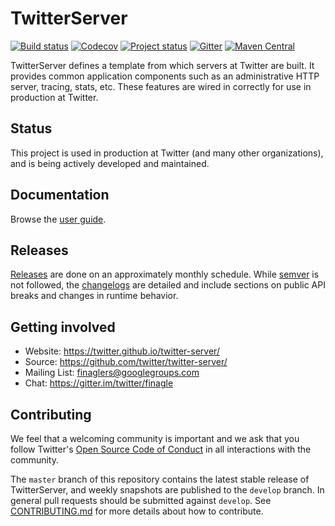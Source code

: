 # TwitterServer

[![Build status](https://travis-ci.org/twitter/twitter-server.svg?branch=master)](https://travis-ci.org/twitter/twitter-server)
[![Codecov](https://codecov.io/gh/twitter/twitter-server/branch/develop/graph/badge.svg)](https://codecov.io/gh/twitter/twitter-server)
[![Project status](https://img.shields.io/badge/status-active-brightgreen.svg)](#status)
[![Gitter](https://badges.gitter.im/twitter/finagle.svg)](https://gitter.im/twitter/finagle?utm_source=badge&utm_medium=badge&utm_campaign=pr-badge)
[![Maven Central](https://maven-badges.herokuapp.com/maven-central/com.twitter/twitter-server_2.12/badge.svg)](https://maven-badges.herokuapp.com/maven-central/com.twitter/twitter-server_2.12)

TwitterServer defines a template from which servers at Twitter are
built. It provides common application components such as an
administrative HTTP server, tracing, stats, etc. These features are
wired in correctly for use in production at Twitter.

## Status

This project is used in production at Twitter (and many other organizations),
and is being actively developed and maintained.

## Documentation

Browse the [user guide](https://twitter.github.io/twitter-server/).

## Releases

[Releases](https://maven-badges.herokuapp.com/maven-central/com.twitter/twitter-server_2.12)
are done on an approximately monthly schedule. While [semver](http://semver.org/)
is not followed, the [changelogs](CHANGES) are detailed and include sections on
public API breaks and changes in runtime behavior.

## Getting involved

* Website: https://twitter.github.io/twitter-server/
* Source: https://github.com/twitter/twitter-server/
* Mailing List: [finaglers@googlegroups.com](https://groups.google.com/forum/#!forum/finaglers)
* Chat: https://gitter.im/twitter/finagle

## Contributing

We feel that a welcoming community is important and we ask that you follow Twitter's
[Open Source Code of Conduct](https://github.com/twitter/code-of-conduct/blob/master/code-of-conduct.md)
in all interactions with the community.

The `master` branch of this repository contains the latest stable release of
TwitterServer, and weekly snapshots are published to the `develop` branch. In general
pull requests should be submitted against `develop`. See
[CONTRIBUTING.md](https://github.com/twitter/twitter-server/blob/master/CONTRIBUTING.md)
for more details about how to contribute.

